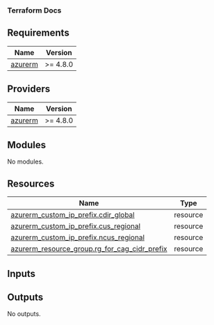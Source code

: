 ### Terraform Docs

## Requirements

| Name | Version |
|------|---------|
| <a name="requirement_azurerm"></a> [azurerm](#requirement\_azurerm) | >= 4.8.0 |

## Providers

| Name | Version |
|------|---------|
| <a name="provider_azurerm"></a> [azurerm](#provider\_azurerm) | >= 4.8.0 |

## Modules

No modules.

## Resources

| Name | Type |
|------|------|
| [azurerm_custom_ip_prefix.cdir_global](https://registry.terraform.io/providers/hashicorp/azurerm/latest/docs/resources/custom_ip_prefix) | resource |
| [azurerm_custom_ip_prefix.cus_regional](https://registry.terraform.io/providers/hashicorp/azurerm/latest/docs/resources/custom_ip_prefix) | resource |
| [azurerm_custom_ip_prefix.ncus_regional](https://registry.terraform.io/providers/hashicorp/azurerm/latest/docs/resources/custom_ip_prefix) | resource |
| [azurerm_resource_group.rg_for_cag_cidr_prefix](https://registry.terraform.io/providers/hashicorp/azurerm/latest/docs/resources/resource_group) | resource |

## Inputs

## Outputs

No outputs.
